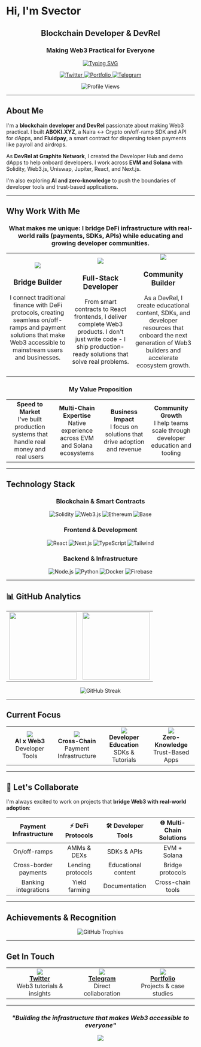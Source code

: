 #  Hi, I'm Svector

<div align="center">

## Blockchain Developer & DevRel
### Making Web3 Practical for Everyone

[![Typing SVG](https://readme-typing-svg.herokuapp.com?font=Fira+Code&pause=1000&color=00D9FF&center=true&vCenter=true&width=600&lines=Building+Payment+Infrastructure+for+Web3;Creating+Developer+Tools+%26+SDKs;Working+Across+EVM+%26+Solana+Ecosystems;Exploring+AI+%2B+Zero-Knowledge+Tech)](https://git.io/typing-svg)

<p align="center">
  <a href="https://twitter.com/svector_eth">
    <img src="https://img.shields.io/badge/-@svector__eth-1DA1F2?style=for-the-badge&logo=twitter&logoColor=white&labelColor=1DA1F2" alt="Twitter"/>
  </a>
  <a href="https://svector.xyz">
    <img src="https://img.shields.io/badge/-Portfolio-000000?style=for-the-badge&logo=vercel&logoColor=white&labelColor=000000" alt="Portfolio"/>
  </a>
  <a href="https://t.me/ilumin_a">
    <img src="https://img.shields.io/badge/-Telegram-26A5E4?style=for-the-badge&logo=telegram&logoColor=white&labelColor=26A5E4" alt="Telegram"/>
  </a>
</p>

![Profile Views](https://komarev.com/ghpvc/?username=svector-anu&style=for-the-badge&color=00d9ff&labelColor=000000)

</div>

---

##  About Me

I'm a **blockchain developer and DevRel** passionate about making Web3 practical. I built **ABOKI.XYZ**, a Naira ↔ Crypto on/off-ramp SDK and API for dApps, and **Fluidpay**, a smart contract for dispersing token payments like payroll and airdrops. 

As **DevRel at Graphite Network**, I created the Developer Hub and demo dApps to help onboard developers. I work across **EVM and Solana** with Solidity, Web3.js, Uniswap, Jupiter, React, and Next.js. 

I'm also exploring **AI and zero-knowledge** to push the boundaries of developer tools and trust-based applications.

---

##  Why Work With Me

<div align="center">

### What makes me unique: I bridge **DeFi infrastructure with real-world rails** (payments, SDKs, APIs) while educating and growing developer communities.

</div>

<table>
<tr>
<td align="center" width="33%">
<img src="https://img.icons8.com/nolan/96/bridge.png"/>
<h3> Bridge Builder</h3>
<p>I connect traditional finance with DeFi protocols, creating seamless on/off-ramps and payment solutions that make Web3 accessible to mainstream users and businesses.</p>
</td>
<td align="center" width="33%">
<img src="https://img.icons8.com/nolan/96/development-skill.png"/>
<h3>  Full-Stack Developer</h3>
<p>From smart contracts to React frontends, I deliver complete Web3 products. I don't just write code - I ship production-ready solutions that solve real problems.</p>
</td>
<td align="center" width="33%">
<img src="https://img.icons8.com/nolan/96/teacher.png"/>
<h3>  Community Builder</h3>
<p>As a DevRel, I create educational content, SDKs, and developer resources that onboard the next generation of Web3 builders and accelerate ecosystem growth.</p>
</td>
</tr>
</table>

<div align="center">

### **My Value Proposition**

<table>
<tr>
<td align="center" width="25%">
<strong>  Speed to Market</strong><br/>
I've built production systems that handle real money and real users
</td>
<td align="center" width="25%">
<strong>  Multi-Chain Expertise</strong><br/>
Native experience across EVM and Solana ecosystems
</td>
<td align="center" width="25%">
<strong> Business Impact</strong><br/>
I focus on solutions that drive adoption and revenue
</td>
<td align="center" width="25%">
<strong> Community Growth</strong><br/>
I help teams scale through developer education and tooling
</td>
</tr>
</table>

</div>

---

##  Technology Stack

<div align="center">

### Blockchain & Smart Contracts
![Solidity](https://img.shields.io/badge/Solidity-363636?style=for-the-badge&logo=solidity&logoColor=white)
![Web3.js](https://img.shields.io/badge/Web3.js-F16822?style=for-the-badge&logo=web3.js&logoColor=white)
![Ethereum](https://img.shields.io/badge/Ethereum-3C3C3D?style=for-the-badge&logo=ethereum&logoColor=white)
![Base](https://img.shields.io/badge/Base-0052FF?style=for-the-badge&logo=coinbase&logoColor=white)

### Frontend & Development
![React](https://img.shields.io/badge/React-20232A?style=for-the-badge&logo=react&logoColor=61DAFB)
![Next.js](https://img.shields.io/badge/Next.js-000000?style=for-the-badge&logo=next.js&logoColor=white)
![TypeScript](https://img.shields.io/badge/TypeScript-007ACC?style=for-the-badge&logo=typescript&logoColor=white)
![Tailwind](https://img.shields.io/badge/Tailwind_CSS-38B2AC?style=for-the-badge&logo=tailwind-css&logoColor=white)

### Backend & Infrastructure  
![Node.js](https://img.shields.io/badge/Node.js-43853D?style=for-the-badge&logo=node.js&logoColor=white)
![Python](https://img.shields.io/badge/Python-3776AB?style=for-the-badge&logo=python&logoColor=white)
![Docker](https://img.shields.io/badge/Docker-2496ED?style=for-the-badge&logo=docker&logoColor=white)
![Firebase](https://img.shields.io/badge/Firebase-039BE5?style=for-the-badge&logo=firebase&logoColor=white)

</div>

---

## 📊 GitHub Analytics

<div align="center">
<table>
<tr>
<td>
<img height="180em" src="https://github-readme-stats.vercel.app/api?username=svector-anu&show_icons=true&theme=github_dark&include_all_commits=true&count_private=true&hide_border=true&bg_color=0D1117&title_color=00D9FF&icon_color=00D9FF&text_color=FFFFFF"/>
</td>
<td>
<img height="180em" src="https://github-readme-stats.vercel.app/api/top-langs/?username=svector-anu&layout=compact&theme=github_dark&hide_border=true&bg_color=0D1117&title_color=00D9FF&text_color=FFFFFF"/>
</td>
</tr>
</table>

<img src="https://github-readme-streak-stats.herokuapp.com/?user=svector-anu&theme=github-dark-blue&hide_border=true&background=0D1117&stroke=00D9FF&ring=00D9FF&fire=00D9FF&currStreakLabel=FFFFFF" alt="GitHub Streak"/>

</div>

---

##  Current Focus

<div align="center">

<table>
<tr>
<td align="center" width="25%">
<img src="https://img.icons8.com/nolan/64/artificial-intelligence.png"/>
<br/><strong>AI x Web3</strong>
<br/>Developer Tools
</td>
<td align="center" width="25%">
<img src="https://img.icons8.com/nolan/64/blockchain-technology.png"/>
<br/><strong>Cross-Chain</strong>
<br/>Payment Infrastructure
</td>
<td align="center" width="25%">
<img src="https://img.icons8.com/nolan/64/code.png"/>
<br/><strong>Developer Education</strong>
<br/>SDKs & Tutorials
</td>
<td align="center" width="25%">
<img src="https://img.icons8.com/nolan/64/privacy.png"/>
<br/><strong>Zero-Knowledge</strong>
<br/>Trust-Based Apps
</td>
</tr>
</table>

</div>

---

## 🤝 Let's Collaborate

I'm always excited to work on projects that **bridge Web3 with real-world adoption**:

<div align="center">

|  **Payment Infrastructure** | ⚡ **DeFi Protocols** | 🛠️ **Developer Tools** | 🌐 **Multi-Chain Solutions** |
|:---:|:---:|:---:|:---:|
| On/off-ramps | AMMs & DEXs | SDKs & APIs | EVM + Solana |
| Cross-border payments | Lending protocols | Educational content | Bridge protocols |
| Banking integrations | Yield farming | Documentation | Cross-chain tools |

</div>

---

##  Achievements & Recognition

<div align="center">

![GitHub Trophies](https://github-profile-trophy.vercel.app/?username=svector-anu&theme=algolia&no-frame=true&margin-w=15&margin-h=15)

</div>

---

##  Get In Touch

<div align="center">

<table>
<tr>
<td align="center">
<img src="https://img.icons8.com/color/48/twitter--v1.png"/>
<br/><a href="https://twitter.com/svector_eth"><strong>Twitter</strong></a>
<br/>Web3 tutorials & insights
</td>
<td align="center">
<img src="https://img.icons8.com/color/48/telegram-app--v1.png"/>
<br/><a href="https://t.me/ilumin_a"><strong>Telegram</strong></a>
<br/>Direct collaboration
</td>
<td align="center">
<img src="https://img.icons8.com/color/48/domain--v1.png"/>
<br/><a href="https://svector-porfolio.vercel.app"><strong>Portfolio</strong></a>
<br/>Projects & case studies
</td>
</tr>
</table>

</div>

---

<div align="center">

###  *"Building the infrastructure that makes Web3 accessible to everyone"*

<img src="https://capsule-render.vercel.app/api?type=waving&color=gradient&customColorList=6&height=100&section=footer&text=Thanks%20for%20visiting!&fontSize=16&fontColor=ffffff&animation=twinkling"/>

</div>
